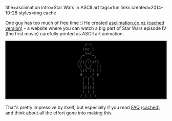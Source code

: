 title=asciimation
intro=Star Wars in ASCII art
tags=fun links
created=2014-10-28
styles=img cache


One guy has too much of free time :)
He created [asciimation.co.nz][] [(cached version)][asciimation-c] - a website where you can watch a big part of Star Wars episode IV (the first movie) carefully printed as ASCII art animation.

[![C-3PO looking around][gif]][asciimation.co.nz]

That's pretty impressive by itself,
but especially if you read [FAQ][] [(cached)][FAQ-c]
and think about all the effort gone into making this.

[asciimation.co.nz]: http://asciimation.co.nz/
[asciimation-c]: /cache/asciimation.html
[gif]: asciimation.gif
[FAQ]: http://asciimation.co.nz/asciimation/ascii_faq.html
[FAQ-c]: /cache/asciimation-faq.html
